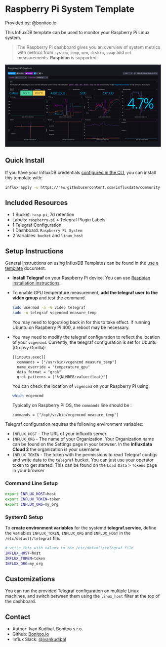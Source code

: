# Raspberry Pi System Template

Provided by: @bonitoo.io

This InfluxDB template can be used to monitor your Raspberry Pi Linux system.

> The Raspberry Pi dashboard gives you an overview of system metrics with
> metrics from `system`, `temp`, `mem`, `diskio`, `swap` and `net` measurements.
> **Raspbian** is supported.

![Example Dashboard Screenshot](img/raspberry_system_dashboard.png)

## Quick Install

If you have your InfluxDB credentials
[configured in the CLI](Vhttps://v2.docs.influxdata.com/v2.0/reference/cli/influx/config/),
you can install this template with:

```sh
influx apply -u https://raw.githubusercontent.com/influxdata/community-templates/master/raspberry-pi/raspberry-pi-system.yml
```

## Included Resources

- 1 Bucket: `rasp-pi`, 7d retention
- Labels: `raspberry-pi` + Telegraf Plugin Labels
- 1 Telegraf Configuration
- 1 Dashboard: `Raspberry Pi System`
- 2 Variables: `bucket` and `linux_host`

## Setup Instructions

General instructions on using InfluxDB Templates can be found in the [use a template](../docs/use_a_template.md) document.

- **Install Telegraf** on your Raspberry Pi device. You can use
  [Raspbian installation instructions](https://community.influxdata.com/t/raspberry-pi-installation-instructions/5515).
- To enable GPU temperature measurement, **add the telegraf user to the video
  group** and test the command.

    ```sh
    sudo usermod -a -G video telegraf
    sudo -u telegraf vcgencmd measure_temp
    ```
    
  You may need to logout/log back in for this to take effect.  If running Ubuntu on Raspberry Pi 400, a reboot may be necessary.
  
- You may need to modify the telegraf configuration to reflect the location of your `vcgencmd`.  Currently, the telegraf configuration is set for
  Ubuntu (Groovy Gorilla):
  
    ```
    [[inputs.exec]]
      commands = ["/usr/bin/vcgencmd measure_temp"]
      name_override = "temperature_gpu"
      data_format = "grok"
      grok_patterns = ["%{NUMBER:value:float}"]
    ```
  
  You can check the location of `vcgencmd` on your Raspberry Pi using:
    
    ```sh
    which vcgencmd
    ```
  
  Typically on Raspberry Pi OS, the `commands` line should be :
  
    ```
    commands = ["/opt/vc/bin/vcgencmd measure_temp"]
    ```  
  
Telegraf configuration requires the following environment variables:

- `INFLUX_HOST` - The URL of your influxdb server.
- `INFLUX_ORG` - The name of your Organization. Your Organization name can be
  found on the Settings page in your browser. In the **Influxdata Cloud 2** the
  organization is your username.
- `INFLUX_TOKEN` - The token with the permissions to read Telegraf configs and
  write data to the `telegraf` bucket. You can just use your operator token to
  get started. This can be found on the `Load Data` > `Tokens` page in your
  browser

### Command Line Setup

```sh
export INFLUX_HOST=host
export INFLUX_TOKEN=token
export INFLUX_ORG=my_org
```

### SystemD Setup

To **create environment variables** for the systemd **telegraf.service**, define
the variables `INFLUX_TOKEN`, `INFLUX_ORG` and `INFLUX_HOST` in the
`/etc/default/telegraf` file.

```sh
# write this with values to the /etc/default/telegraf file
INFLUX_HOST=host
INFLUX_TOKEN=token
INFLUX_ORG=my_org
```

## Customizations

You can run the provided Telegraf configuration on multiple Linux machines, and
switch between them using the `linux_host` filter at the top of the dashboard.

## Contact

- Author: Ivan Kudibal, Bonitoo s.r.o.
- Github: [Bonitoo.io](https://github.com/bonitoo-io)
- Influx Slack: [@ivankudibal](https://influxdata.com/slack)
